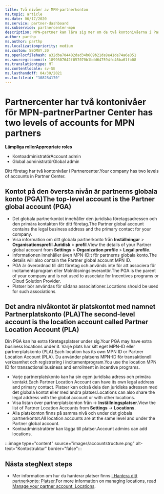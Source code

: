 ```yaml
---
title: Två nivåer av MPN-partnerkonton
ms.topic: article
ms.date: 06/17/2020
ms.service: partner-dashboard
ms.subservice: partnercenter-mpn
description: MPN-partner kan lära sig mer om de två kontonivåerna i Partner Center, Partner Global Account (PGA) och Partner Location Account (PLA).
author: parthp
ms.author: parthp
ms.localizationpriority: medium
ms.custom: SEOMAY.20
ms.openlocfilehash: a32dba704482dad34b689b21da9e41de74a6e051
ms.sourcegitcommit: 1899307642f057070b1bdd647594fc46ba61fb08
ms.translationtype: MT
ms.contentlocale: sv-SE
ms.lasthandoff: 04/30/2021
ms.locfileid: "108284170"
---
```

# <a name="partner-center-has-two-levels-of-accounts-for-mpn-partners"></a><span data-ttu-id="9f078-103">Partnercenter har två kontonivåer för MPN-partner</span><span class="sxs-lookup"><span data-stu-id="9f078-103">Partner Center has two levels of accounts for MPN partners</span></span>

<span data-ttu-id="9f078-104">**Lämpliga roller**</span><span class="sxs-lookup"><span data-stu-id="9f078-104">**Appropriate roles**</span></span>

- <span data-ttu-id="9f078-105">Kontoadministratör</span><span class="sxs-lookup"><span data-stu-id="9f078-105">Account admin</span></span>
- <span data-ttu-id="9f078-106">Global administratör</span><span class="sxs-lookup"><span data-stu-id="9f078-106">Global admin</span></span>

<span data-ttu-id="9f078-107">Ditt företag har två kontonivåer i Partnercenter.</span><span class="sxs-lookup"><span data-stu-id="9f078-107">Your company has two levels of accounts in Partner Center.</span></span>

## <a name="the-top-level-account-is-the-partner-global-account-pga"></a><span data-ttu-id="9f078-108">Kontot på den översta nivån är partnerns globala konto (PGA)</span><span class="sxs-lookup"><span data-stu-id="9f078-108">The top-level account is the Partner global account (PGA)</span></span>

- <span data-ttu-id="9f078-109">Det globala partnerkontot innehåller den juridiska företagsadressen och den primära kontakten för ditt företag.</span><span class="sxs-lookup"><span data-stu-id="9f078-109">The Partner global account contains the legal business address and the primary contact for your company.</span></span> 
- <span data-ttu-id="9f078-110">Visa information om ditt globala partnerkonto från **Inställningar**  >  **Organisationsprofil Juridisk**  >  **profil**.</span><span class="sxs-lookup"><span data-stu-id="9f078-110">View the details of your Partner global account from **Settings** > **Organization profile** > **Legal profile**.</span></span>
- <span data-ttu-id="9f078-111">Informationen innehåller även MPN-ID:t för partnerns globala konto.</span><span class="sxs-lookup"><span data-stu-id="9f078-111">The details will also contain the Partner global account MPN ID.</span></span> 
- <span data-ttu-id="9f078-112">PGA är överordnad till ditt företag och används inte för att associera för incitamentsprogram eller Molnlösningsleverantör.</span><span class="sxs-lookup"><span data-stu-id="9f078-112">The PGA is the parent of your company and is not used to associate for Incentives programs or Cloud Solution Provider.</span></span> 
- <span data-ttu-id="9f078-113">Platser bör användas för sådana associationer.</span><span class="sxs-lookup"><span data-stu-id="9f078-113">Locations should be used for such associations.</span></span>

## <a name="the-second-level-account-is-the-location-account-called-partner-location-account-pla"></a><span data-ttu-id="9f078-114">Det andra nivåkontot är platskontot med namnet Partnerplatskonto (PLA)</span><span class="sxs-lookup"><span data-stu-id="9f078-114">The second-level account is the location account called Partner Location Account (PLA)</span></span>

<span data-ttu-id="9f078-115">Din PGA kan ha extra företagsplatser under sig.</span><span class="sxs-lookup"><span data-stu-id="9f078-115">Your PGA may have extra business locations under it.</span></span> <span data-ttu-id="9f078-116">Varje plats har sitt eget MPN-ID eller partnerplatskonto (PLA).</span><span class="sxs-lookup"><span data-stu-id="9f078-116">Each location has its own MPN ID or Partner Location Account (PLA).</span></span> <span data-ttu-id="9f078-117">Du använder platsens MPN-ID för transaktionell verksamhet och registrering i incitamentprogram.</span><span class="sxs-lookup"><span data-stu-id="9f078-117">You use the location MPN ID for transactional business and enrollment in incentive programs.</span></span>

- <span data-ttu-id="9f078-118">Varje partnerplatskonto kan ha sin egen juridiska adress och primära kontakt.</span><span class="sxs-lookup"><span data-stu-id="9f078-118">Each Partner Location Account can have its own legal address and primary contact.</span></span> <span data-ttu-id="9f078-119">Platser kan också dela den juridiska adressen med det globala kontot eller med andra platser.</span><span class="sxs-lookup"><span data-stu-id="9f078-119">Locations can also share the legal address with the global account or with other locations.</span></span>
- <span data-ttu-id="9f078-120">Visa listan över partnerplatskonton från   ->  **Inställningsplatser**.</span><span class="sxs-lookup"><span data-stu-id="9f078-120">View the list of Partner Location Accounts from **Settings** -> **Locations**.</span></span>
- <span data-ttu-id="9f078-121">Alla platskonton finns på samma nivå och under det globala partnerkontot.</span><span class="sxs-lookup"><span data-stu-id="9f078-121">All location accounts are at the same level and under the Partner global account.</span></span>
- <span data-ttu-id="9f078-122">Kontoadministratörer kan lägga till platser.</span><span class="sxs-lookup"><span data-stu-id="9f078-122">Account admins can add locations.</span></span>

:::image type="content" source="images/accountstructure.png" alt-text="Kontostruktur" border="false":::

## <a name="next-steps"></a><span data-ttu-id="9f078-124">Nästa steg</span><span class="sxs-lookup"><span data-stu-id="9f078-124">Next steps</span></span>

- <span data-ttu-id="9f078-125">Mer information om hur du hanterar platser finns [i Hantera ditt partnerkonto: Platser.](manage-locations.md)</span><span class="sxs-lookup"><span data-stu-id="9f078-125">For more information on managing locations, read [Manage your partner account: Locations](manage-locations.md).</span></span>
